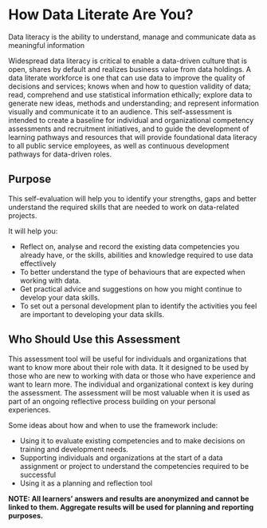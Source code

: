 # How Data Literate Are You?
Data literacy is the ability to understand, manage and communicate data as meaningful information

Widespread data literacy is critical to enable a data-driven culture that is open, shares by default and realizes business value from data holdings. A data literate workforce is one that can use data to improve the quality of decisions and services; knows when and how to question validity of data; read, comprehend and use statistical information ethically; explore data to generate new ideas, methods and understanding; and represent information visually and communicate it to an audience. This self-assessment is intended to create a baseline for individual and organizational competency assessments and recruitment initiatives, and to guide the development of learning pathways and resources that will provide foundational data literacy to all public service employees, as well as continuous development pathways for data-driven roles.

## Purpose
This self-evaluation will help you to identify your strengths, gaps and better understand the required skills that are needed to work on  data-related projects.

It will help you:

* Reflect on, analyse and record the existing data competencies you already have, or the skills, abilities and knowledge required to use data effectlively
* To better understand the type of behaviours that are expected when working with data.
* Get practical advice and suggestions on how you might continue to develop your data skills.
* To set out a personal development plan to identify the activities you feel are important to developing your data skills.

## Who Should Use this Assessment
This assessment tool will be useful for individuals and organizations that want to know more about their role with data. It it designed to be used by those who are new to working with data or those who have experience and want to learn more. The individual and organizational context is key during the assessment. The assessment will be most valuable when it is used as part of an ongoing reflective process building on your personal experiences.

Some ideas about how and when to use the framework include:

* Using it to evaluate existing competencies and to make decisions on training and development needs.
* Supporting individuals and organizations at the start of a data assignment or project to understand the competencies required to be successful
* Using it as a planning and reflection tool

**NOTE: All learners’ answers and results are anonymized and cannot be linked to them. Aggregate results will be used for planning and reporting purposes.**